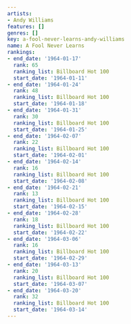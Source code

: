 ```yaml
---
artists:
- Andy Williams
features: []
genres: []
key: a-fool-never-learns-andy-williams
name: A Fool Never Learns
rankings:
- end_date: '1964-01-17'
  rank: 65
  ranking_list: Billboard Hot 100
  start_date: '1964-01-11'
- end_date: '1964-01-24'
  rank: 48
  ranking_list: Billboard Hot 100
  start_date: '1964-01-18'
- end_date: '1964-01-31'
  rank: 30
  ranking_list: Billboard Hot 100
  start_date: '1964-01-25'
- end_date: '1964-02-07'
  rank: 22
  ranking_list: Billboard Hot 100
  start_date: '1964-02-01'
- end_date: '1964-02-14'
  rank: 16
  ranking_list: Billboard Hot 100
  start_date: '1964-02-08'
- end_date: '1964-02-21'
  rank: 13
  ranking_list: Billboard Hot 100
  start_date: '1964-02-15'
- end_date: '1964-02-28'
  rank: 18
  ranking_list: Billboard Hot 100
  start_date: '1964-02-22'
- end_date: '1964-03-06'
  rank: 16
  ranking_list: Billboard Hot 100
  start_date: '1964-02-29'
- end_date: '1964-03-13'
  rank: 20
  ranking_list: Billboard Hot 100
  start_date: '1964-03-07'
- end_date: '1964-03-20'
  rank: 32
  ranking_list: Billboard Hot 100
  start_date: '1964-03-14'
---
```


